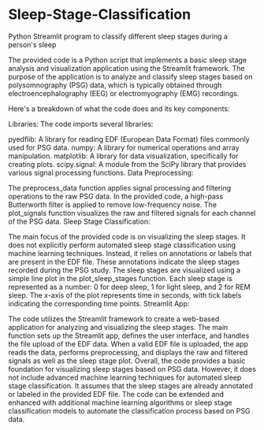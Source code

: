 # Sleep-Stage-Classification
Python Streamlit program to classify different sleep stages during a person's sleep

The provided code is a Python script that implements a basic sleep stage analysis and visualization application using the Streamlit framework. The purpose of the application is to analyze and classify sleep stages based on polysomnography (PSG) data, which is typically obtained through electroencephalography (EEG) or electromyography (EMG) recordings.

Here's a breakdown of what the code does and its key components:

Libraries: The code imports several libraries:

pyedflib: A library for reading EDF (European Data Format) files commonly used for PSG data.
numpy: A library for numerical operations and array manipulation.
matplotlib: A library for data visualization, specifically for creating plots.
scipy.signal: A module from the SciPy library that provides various signal processing functions.
Data Preprocessing:

The preprocess_data function applies signal processing and filtering operations to the raw PSG data. In the provided code, a high-pass Butterworth filter is applied to remove low-frequency noise.
The plot_signals function visualizes the raw and filtered signals for each channel of the PSG data.
Sleep Stage Classification:

The main focus of the provided code is on visualizing the sleep stages. It does not explicitly perform automated sleep stage classification using machine learning techniques. Instead, it relies on annotations or labels that are present in the EDF file. These annotations indicate the sleep stages recorded during the PSG study.
The sleep stages are visualized using a simple line plot in the plot_sleep_stages function. Each sleep stage is represented as a number: 0 for deep sleep, 1 for light sleep, and 2 for REM sleep.
The x-axis of the plot represents time in seconds, with tick labels indicating the corresponding time points.
Streamlit App:

The code utilizes the Streamlit framework to create a web-based application for analyzing and visualizing the sleep stages.
The main function sets up the Streamlit app, defines the user interface, and handles the file upload of the EDF data.
When a valid EDF file is uploaded, the app reads the data, performs preprocessing, and displays the raw and filtered signals as well as the sleep stage plot.
Overall, the code provides a basic foundation for visualizing sleep stages based on PSG data. However, it does not include advanced machine learning techniques for automated sleep stage classification. It assumes that the sleep stages are already annotated or labeled in the provided EDF file. The code can be extended and enhanced with additional machine learning algorithms or sleep stage classification models to automate the classification process based on PSG data.
